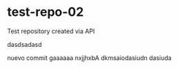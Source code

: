 # test-repo-02
Test repository created via API

dasdsadasd

nuevo commit gaaaaaa
nxjjhxbA
dkmsaiodasiudn
dasiuda